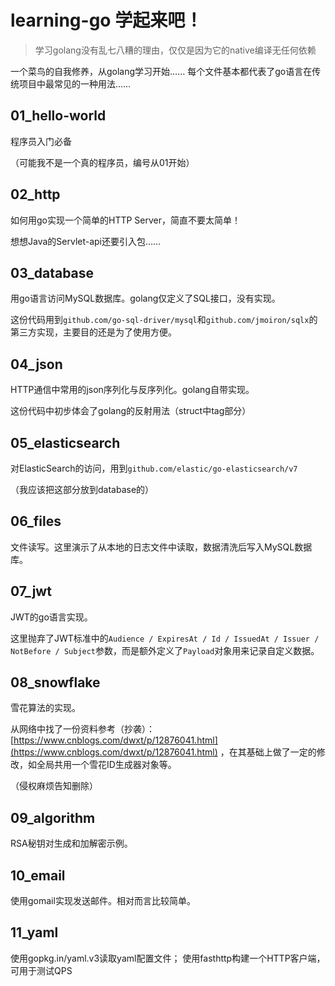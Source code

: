 # learning-go 学起来吧！

> 学习golang没有乱七八糟的理由，仅仅是因为它的native编译无任何依赖

一个菜鸟的自我修养，从golang学习开始……
每个文件基本都代表了go语言在传统项目中最常见的一种用法……



## 01_hello-world

程序员入门必备

（可能我不是一个真的程序员，编号从01开始）



## 02_http

如何用go实现一个简单的HTTP Server，简直不要太简单！

想想Java的Servlet-api还要引入包……



## 03_database

用go语言访问MySQL数据库。golang仅定义了SQL接口，没有实现。

这份代码用到`github.com/go-sql-driver/mysql`和`github.com/jmoiron/sqlx`的第三方实现，主要目的还是为了使用方便。



## 04_json

HTTP通信中常用的json序列化与反序列化。golang自带实现。

这份代码中初步体会了golang的反射用法（struct中tag部分）



## 05_elasticsearch

对ElasticSearch的访问，用到`github.com/elastic/go-elasticsearch/v7`

（我应该把这部分放到database的）



## 06_files

文件读写。这里演示了从本地的日志文件中读取，数据清洗后写入MySQL数据库。



## 07_jwt

JWT的go语言实现。

这里抛弃了JWT标准中的`Audience / ExpiresAt / Id / IssuedAt / Issuer / NotBefore / Subject`参数，而是额外定义了`Payload`对象用来记录自定义数据。



## 08_snowflake

雪花算法的实现。

从网络中找了一份资料参考（抄袭）：[https://www.cnblogs.com/dwxt/p/12876041.html](https://www.cnblogs.com/dwxt/p/12876041.html) ，在其基础上做了一定的修改，如全局共用一个雪花ID生成器对象等。

（侵权麻烦告知删除）



## 09_algorithm

RSA秘钥对生成和加解密示例。



## 10_email

使用gomail实现发送邮件。相对而言比较简单。



## 11_yaml

使用gopkg.in/yaml.v3读取yaml配置文件； 使用fasthttp构建一个HTTP客户端，可用于测试QPS